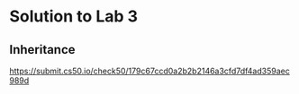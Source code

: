 # Solution to Lab 3
## Inheritance
https://submit.cs50.io/check50/179c67ccd0a2b2b2146a3cfd7df4ad359aec989d